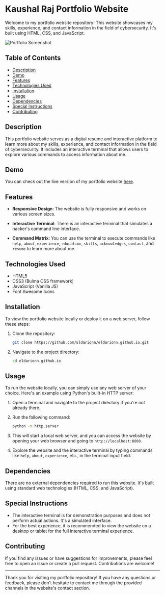 # Kaushal Raj Portfolio Website

Welcome to my portfolio website repository! This website showcases my skills, experience, and contact information in the field of cybersecurity. It's built using HTML, CSS, and JavaScript.

![Portfolio Screenshot](screenshot.png)

## Table of Contents
- [Description](#description)
- [Demo](#demo)
- [Features](#features)
- [Technologies Used]('#technologies-used)
- [Installation](#installation)
- [Usage](#usage)
- [Dependencies](#dependencies)
- [Special Instructions](#special-instructions)
- [Contributing](#contributing)

## Description

This portfolio website serves as a digital resume and interactive platform to learn more about my skills, experience, and contact information in the field of cybersecurity. It includes an interactive terminal that allows users to explore various commands to access information about me.

## Demo

You can check out the live version of my portfolio website [here](https://eldarionn.github.io/).

## Features

- **Responsive Design**: The website is fully responsive and works on various screen sizes.

- **Interactive Terminal**: There is an interactive terminal that simulates a hacker's command line interface.

- **Command Matrix**: You can use the terminal to execute commands like `help`, `about`, `experience`, `education`, `skills`, `acknowledges`, `contact`, and `resume` to learn more about me.

## Technologies Used

- HTML5
- CSS3 (Bulma CSS framework)
- JavaScript (Vanilla JS)
- Font Awesome Icons

## Installation

To view the portfolio website locally or deploy it on a web server, follow these steps:

1. Clone the repository:

   ```bash
   git clone https://github.com/Eldarionn/eldarionn.github.io.git

2. Navigate to the project directory:

   ```bash
   cd eldarionn.github.io

## Usage

To run the website locally, you can simply use any web server of your choice. Here's an example using Python's built-in HTTP server:

1. Open a terminal and navigate to the project directory if you're not already there.
2. Run the following command:

   ```bash
   python -m http.server

3. This will start a local web server, and you can access the website by opening your web browser and going to `http://localhost:8000`.
4. Explore the website and the interactive terminal by typing commands like `help`, `about`, `experience`, etc., in the terminal input field.

## Dependencies

There are no external dependencies required to run this website. It's built using standard web technologies (HTML, CSS, and JavaScript).

## Special Instructions

- The interactive terminal is for demonstration purposes and does not perform actual actions. It's a simulated interface.
- For the best experience, it is recommended to view the website on a desktop or tablet for the full interactive terminal experience.

## Contributing

If you find any issues or have suggestions for improvements, please feel free to open an issue or create a pull request. Contributions are welcome!

------

Thank you for visiting my portfolio repository! If you have any questions or feedback, please don't hesitate to contact me through the provided channels in the website's contact section.

